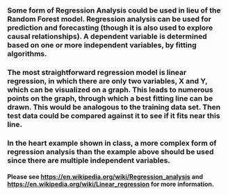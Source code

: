 ### Some form of **Regression Analysis** could be used in lieu of the Random Forest model. Regression analysis can be used for prediction and forecasting (though it is also used to explore causal relationships).  A dependent variable is determined based on one or more independent variables, by fitting algorithms.

### The most straightforward regression model is linear regression, in which there are only two variables, X and Y, which can be visualized on a graph. This leads to numerous points on the graph, through which a best fitting line can be drawn.  This would be analogous to the training data set.  Then test data could be compared against it to see if it fits near this line.

### In the heart example shown in class, a more complex form of regression analysis than the example above should be used since there are multiple independent variables. 

#### Please see https://en.wikipedia.org/wiki/Regression_analysis and https://en.wikipedia.org/wiki/Linear_regression for more information. 
